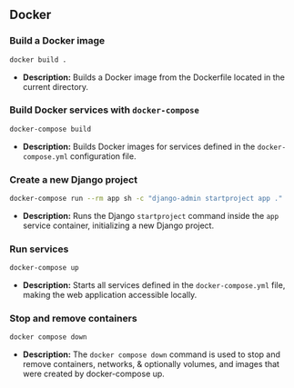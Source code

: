 ## Docker

### Build a Docker image

```bash
docker build .
```

- **Description:** Builds a Docker image from the Dockerfile located in the current directory.

### Build Docker services with `docker-compose`

```bash
docker-compose build
```

- **Description:** Builds Docker images for services defined in the `docker-compose.yml` configuration file.

### Create a new Django project

```bash
docker-compose run --rm app sh -c "django-admin startproject app ."
```

- **Description:** Runs the Django `startproject` command inside the `app` service container, initializing a new Django project.

### Run services

```bash
docker-compose up
```

- **Description:** Starts all services defined in the `docker-compose.yml` file, making the web application accessible locally.

### Stop and remove containers

```bash
docker compose down
```

- **Description:** The `docker compose down` command is used to stop and remove containers, networks, & optionally volumes, and images that were created by docker-compose up.
